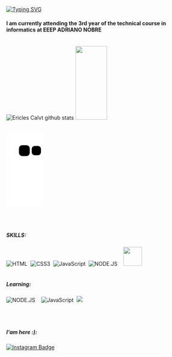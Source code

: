 [![Typing SVG](https://readme-typing-svg.herokuapp.com/?color=418cf2&size=35&center=true&vCenter=true&width=1000&lines=Hi!+My+name+is+Ericles+Cavalcante+Duarte;Be+Welcome!+:%29)](https://git.io/typing-svg)



#### I am currently attending the 3rd year of the technical course in informatics at EEEP ADRIANO NOBRE
<br>


<div aling='center'>
  <img width="47%" height="195px" src="https://github-readme-stats.vercel.app/api?username=EriclesCalvt&show_icons=true&count_private=true&hide_border=true&title_color=418cf2&icon_color=00bfbf&text_color=c9d1d9&bg_color=0d1117" alt="Ericles Calvt github stats" /> 
   <img width="41%" height="195px" src="https://github-readme-stats.vercel.app/api/top-langs/?username=EriclesCalvt&layout=compact&hide_border=true&title_color=418cf2&text_color=00bfbf&bg_color=0d1117" />
</div>
<br>

![snake gif](https://github.com/EriclesCalvt/EriclesCalvt/blob/output/github-contribution-grid-snake.svg)

</div>
<br>
<br>



##### SKILLS:
![HTML](https://img.icons8.com/color/48/000000/html-5--v1.png)&nbsp;
![CSS3](https://img.icons8.com/color/48/000000/css3.png)&nbsp;
![JavaScript](https://img.icons8.com/color/48/000000/javascript--v1.png)&nbsp;
![NODE.JS](https://img.icons8.com/color/48/000000/nodejs.png)&nbsp; &nbsp;
<img width="50px" height="50px" src="https://user-images.githubusercontent.com/123032168/227325030-e1279b4e-5370-42d3-a9bb-0ce5e2cbc59f.png" />
<br>
<br>

##### Learning:
![NODE.JS](https://img.icons8.com/color/48/000000/nodejs.png)&nbsp; &nbsp;
![JavaScript](https://img.icons8.com/color/48/000000/javascript--v1.png)&nbsp;
<img widht='55px' height='55px' src="https://cdn.jsdelivr.net/gh/devicons/devicon/icons/react/react-original.svg" />
          
<br>
<br>

##### I'am here :):
[![Instagram Badge](https://img.shields.io/badge/Instagram-E4405F?style=for-the-badge&logo=instagram&logoColor=white)](https://www.instagram.com/EriclesCalvt)

